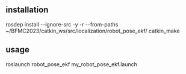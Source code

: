 ## installation
rosdep install --ignore-src -y -r --from-paths ~/BFMC2023/catkin_ws/src/localization/robot_pose_ekf/
catkin_make
## usage
roslaunch robot_pose_ekf my_robot_pose_ekf.launch
